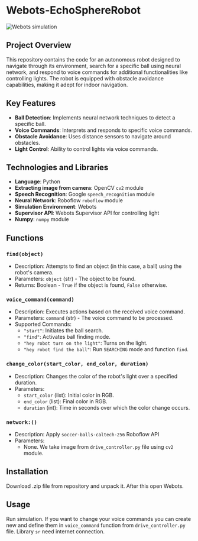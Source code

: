 
# Webots-EchoSphereRobot

![Webots simulation](https://photos.app.goo.gl/Dir4D88jzCDGYQxCA) 

## Project Overview
This repository contains the code for an autonomous robot designed to navigate through its environment, search for a specific ball using neural network, and respond to voice commands for additional functionalities like controlling lights. The robot is equipped with obstacle avoidance capabilities, making it adept for indoor navigation.

## Key Features
- **Ball Detection**: Implements neural network techniques to detect a specific ball.
- **Voice Commands**: Interprets and responds to specific voice commands.
- **Obstacle Avoidance**: Uses distance sensors to navigate around obstacles.
- **Light Control**: Ability to control lights via voice commands.

## Technologies and Libraries
- **Language**: Python
- **Extracting image from camera**: OpenCV `cv2` module
- **Speech Recognition**: Google `speech_recognition` module
- **Neural Network**: Roboflow `roboflow` module
- **Simulation Environment**: Webots
- **Supervisor API**: Webots Supervisor API for controlling light
- **Numpy**: `numpy` module

## Functions

### `find(object)`
- Description: Attempts to find an object (in this case, a ball) using the robot's camera.
- Parameters: `object` (str) - The object to be found.
- Returns: Boolean - `True` if the object is found, `False` otherwise.

### `voice_command(command)`
- Description: Executes actions based on the received voice command.
- Parameters: `command` (str) - The voice command to be processed.
- Supported Commands: 
  - `"start"`: Initiates the ball search.
  - `"find"`: Activates ball finding mode.
  - `"hey robot turn on the light"`: Turns on the light.
  - `"hey robot find the ball"`: Run `SEARCHING` mode and function `find`.

### `change_color(start_color, end_color, duration)`
- Description: Changes the color of the robot's light over a specified duration.
- Parameters: 
  - `start_color` (list): Initial color in RGB.
  - `end_color` (list): Final color in RGB.
  - `duration` (int): Time in seconds over which the color change occurs.

### `network:()`
- Description: Apply `soccer-balls-caltech-256` Roboflow API
- Parameters: 
	- None. We take image from `drive_controller.py` file using `cv2` module. 

## Installation
Download .zip file from repository and unpack it. After this open Webots.

## Usage
Run simulation. If you want to change your voice commands you can create new and define them in `voice_command` function from `drive_controller.py` file. Library `sr` need internet connection.
